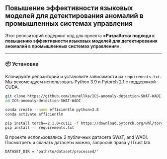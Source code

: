 ##  Повышение эффективности языковых моделей для детектирования аномалий в промышленных системах управления

Этот репозиторий содержит код для проекта **«Разработка подхода к повышению эффективности языковых моделей для детектирования аномалий в промышленных системах управления»**.

---

### 📦 Установка

Клонируйте репозиторий и установите зависимости из `requirements.txt`. Мы рекомендуем использовать Python 3.9 и Pytorch 2.1 с поддержкой CUDA.

```bash
git clone https://github.com/imunellka/ICS-anomaly-detection-SWAT-WADI.git
cd ICS-anomaly-detection-SWAT-WADI

conda create --name efficientlm python=3.8
conda activate efficientlm

pip install torch==2.1.0+cu111 -f https://download.pytorch.org/whl/torch_stable.html
pip install -r requirements.txt
```

В проекте использовались 2 публичных датасета SWaT, and WADI.
Посмотреть и скачать датасеты можно, запросив права у ITrust lab.

```
DATASET_DIR = 'path/to/dataset/processed/'
```
